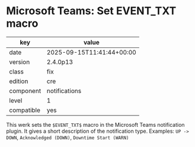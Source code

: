 [//]: # (werk v2)
# Microsoft Teams: Set EVENT_TXT macro

key        | value
---------- | ---
date       | 2025-09-15T11:41:44+00:00
version    | 2.4.0p13
class      | fix
edition    | cre
component  | notifications
level      | 1
compatible | yes

This werk sets the `$EVENT_TXT$` macro in the Microsoft Teams notification plugin.
It gives a short description of the notification type.
Examples: `UP -> DOWN`, `Acknowledged (DOWN)`, `Downtime Start (WARN)`
